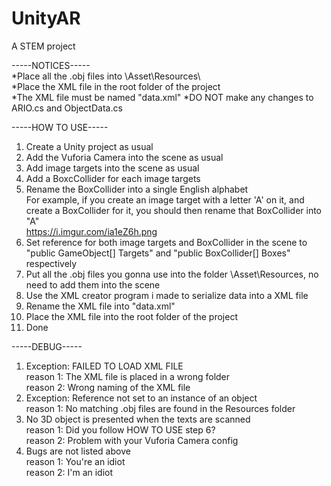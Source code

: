 # UnityAR
A STEM project

-----NOTICES-----  
*Place all the .obj files into \Asset\Resources\  
*Place the XML file in the root folder of the project  
*The XML file must be named "data.xml"
*DO NOT make any changes to ARIO.cs and ObjectData.cs

-----HOW TO USE-----
1. Create a Unity project as usual
2. Add the Vuforia Camera into the scene as usual  
3. Add image targets into the scene as usual  
4. Add a BoxcCollider for each image targets
5. Rename the BoxCollider into a single English alphabet  
   For example, if you create an image target with a letter 'A' on it, and create a BoxCollider for it, you should then rename that BoxCollider into "A" <br>  https://i.imgur.com/ia1eZ6h.png
6. Set reference for both image targets and BoxCollider in the scene to "public GameObject[] Targets" and "public BoxCollider[] Boxes" respectively
7. Put all the .obj files you gonna use into the folder \Asset\Resources, no need to add them into the scene
8. Use the XML creator program i made to serialize data into a XML file
9. Rename the XML file into "data.xml"
10. Place the XML file into the root folder of the project
11. Done

-----DEBUG-----
1. Exception: FAILED TO LOAD XML FILE  <br>
reason 1: The XML file is placed in a wrong folder <br>
reason 2: Wrong naming of the XML file
2. Exception: Reference not set to an instance of an object <br>
reason 1: No matching .obj files are found in the Resources folder <br>
3. No 3D object is presented when the texts are scanned <br>
reason 1: Did you follow HOW TO USE step 6? <br>
reason 2: Problem with your Vuforia Camera config <br>
4. Bugs are not listed above <br>
reason 1: You're an idiot <br>
reason 2: I'm an idiot
